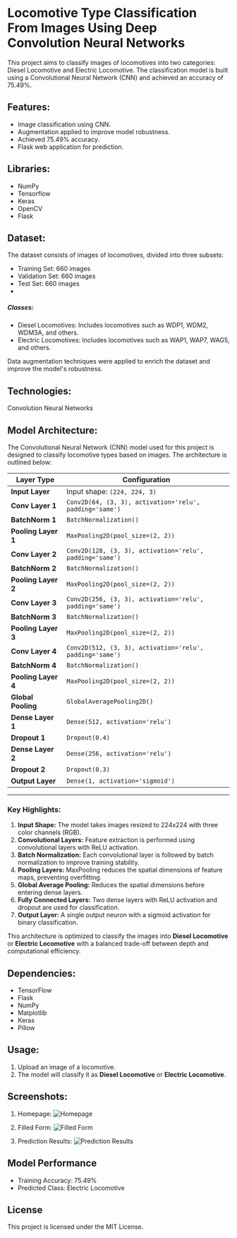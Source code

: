 # Locomotive Type Classification From Images Using Deep Convolution Neural Networks
This project aims to classify images of locomotives into two categories: Diesel Locomotive and Electric Locomotive. 
The classification model is built using a Convolutional Neural Network (CNN) and achieved an accuracy of 75.49%.

## Features:
- Image classification using CNN.
- Augmentation applied to improve model robustness.
- Achieved 75.49% accuracy.
- Flask web application for prediction.

## Libraries:
- NumPy
- Tensorflow
- Keras
- OpenCV
- Flask

## Dataset:
The dataset consists of images of locomotives, divided into three subsets:
- Training Set: 660 images
- Validation Set: 660 images
- Test Set: 660 images
- 
##### Classes:
- Diesel Locomotives: Includes locomotives such as WDP1, WDM2, WDM3A, and others.
- Electric Locomotives: Includes locomotives such as WAP1, WAP7, WAG5, and others.

Data augmentation techniques were applied to enrich the dataset and improve the model's robustness.

## Technologies:
Convolution Neural Networks

## Model Architecture:
The Convolutional Neural Network (CNN) model used for this project is designed to classify locomotive types based on images. The architecture is outlined below:

| **Layer Type**          | **Configuration**                                 |
|--------------------------|--------------------------------------------------|
| **Input Layer**          | Input shape: `(224, 224, 3)`                     |
| **Conv Layer 1**         | `Conv2D(64, (3, 3), activation='relu', padding='same')` |
| **BatchNorm 1**          | `BatchNormalization()`                           |
| **Pooling Layer 1**      | `MaxPooling2D(pool_size=(2, 2))`                 |
| **Conv Layer 2**         | `Conv2D(128, (3, 3), activation='relu', padding='same')` |
| **BatchNorm 2**          | `BatchNormalization()`                           |
| **Pooling Layer 2**      | `MaxPooling2D(pool_size=(2, 2))`                 |
| **Conv Layer 3**         | `Conv2D(256, (3, 3), activation='relu', padding='same')` |
| **BatchNorm 3**          | `BatchNormalization()`                           |
| **Pooling Layer 3**      | `MaxPooling2D(pool_size=(2, 2))`                 |
| **Conv Layer 4**         | `Conv2D(512, (3, 3), activation='relu', padding='same')` |
| **BatchNorm 4**          | `BatchNormalization()`                           |
| **Pooling Layer 4**      | `MaxPooling2D(pool_size=(2, 2))`                 |
| **Global Pooling**       | `GlobalAveragePooling2D()`                       |
| **Dense Layer 1**        | `Dense(512, activation='relu')`                  |
| **Dropout 1**            | `Dropout(0.4)`                                   |
| **Dense Layer 2**        | `Dense(256, activation='relu')`                  |
| **Dropout 2**            | `Dropout(0.3)`                                   |
| **Output Layer**         | `Dense(1, activation='sigmoid')`                 |

---

### Key Highlights:
1. **Input Shape:** The model takes images resized to 224x224 with three color channels (RGB).
2. **Convolutional Layers:** Feature extraction is performed using convolutional layers with ReLU activation.
3. **Batch Normalization:** Each convolutional layer is followed by batch normalization to improve training stability.
4. **Pooling Layers:** MaxPooling reduces the spatial dimensions of feature maps, preventing overfitting.
5. **Global Average Pooling:** Reduces the spatial dimensions before entering dense layers.
6. **Fully Connected Layers:** Two dense layers with ReLU activation and dropout are used for classification.
7. **Output Layer:** A single output neuron with a sigmoid activation for binary classification.

This architecture is optimized to classify the images into **Diesel Locomotive** or **Electric Locomotive** with a balanced trade-off between depth and computational efficiency.

## Dependencies:
- TensorFlow
- Flask
- NumPy
- Matplotlib
- Keras
- Pillow

## Usage:
1. Upload an image of a locomotive.
2. The model will classify it as **Diesel Locomotive** or **Electric Locomotive**.

## Screenshots:
1. Homepage:
![Homepage](Screenshot_11-4-2025_2206_127.0.0.1)

2. Filled Form:
![Filled Form](Screenshot_11-4-2025_22130_127.0.0.1)

3. Prediction Results:
![Prediction Results](Locomotive-Type-Classification-from-Images-Using-Deep-Convolutional-Neural-Networks/Screenshot_11-4-2025_22147_127.0.0.1.jpeg)

## Model Performance
- Training Accuracy: 75.49%
- Predicted Class: Electric Locomotive

## License
This project is licensed under the MIT License.
